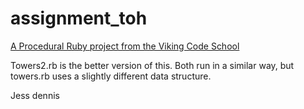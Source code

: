 assignment_toh
==============

[A Procedural Ruby project from the Viking Code School](http://www.vikingcodeschool.com)

Towers2.rb is the better version of this. Both run in a similar way, but towers.rb uses a slightly different data structure.

Jess dennis
